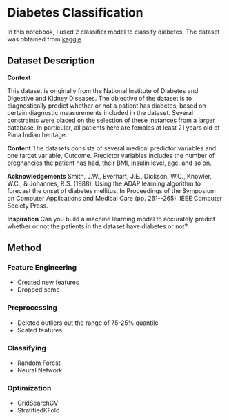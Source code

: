 # Diabetes Classification

In this notebook, I used 2 classifier model to classify diabetes. The dataset was obtained from [kaggle](https://www.kaggle.com/uciml/pima-indians-diabetes-database).


## Dataset Description

**Context**

This dataset is originally from the National Institute of Diabetes and Digestive and Kidney Diseases. The objective of the dataset is to diagnostically predict whether or not a patient has diabetes, based on certain diagnostic measurements included in the dataset. Several constraints were placed on the selection of these instances from a larger database. In particular, all patients here are females at least 21 years old of Pima Indian heritage.


**Content**
The datasets consists of several medical predictor variables and one target variable, Outcome. Predictor variables includes the number of pregnancies the patient has had, their BMI, insulin level, age, and so on.


**Acknowledgements**
Smith, J.W., Everhart, J.E., Dickson, W.C., Knowler, W.C., & Johannes, R.S. (1988). Using the ADAP learning algorithm to forecast the onset of diabetes mellitus. In Proceedings of the Symposium on Computer Applications and Medical Care (pp. 261--265). IEEE Computer Society Press.

**Inspiration**
Can you build a machine learning model to accurately predict whether or not the patients in the dataset have diabetes or not?


## Method

### Feature Engineering

- Created new features
- Dropped some

### Preprocessing

- Deleted outliers out the range of 75-25% quantile
- Scaled features

### Classifying

- Random Forest
- Neural Network

### Optimization

- GridSearchCV
- StratifiedKFold
